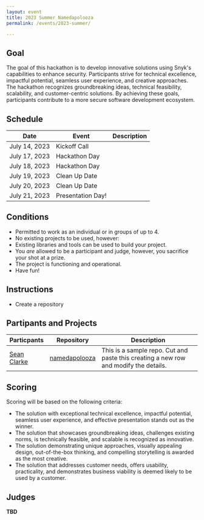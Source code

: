 ```yaml
---
layout: event
title: 2023 Summer Namedapolooza
permalink: /events/2023-summer/

---
```


## Goal
The goal of this hackathon is to develop innovative solutions using Snyk's capabilities to enhance security. Participants strive for technical excellence, impactful potential, seamless user experience, and creative approaches. The hackathon recognizes groundbreaking ideas, technical feasibility, scalability, and customer-centric solutions. By achieving these goals, participants contribute to a more secure software development ecosystem.

## Schedule

| Date | Event | Description |
|------|-------|-------------|
| July 14, 2023 | Kickoff Call |  |
| July 17, 2023 | Hackathon Day ||
| July 18, 2023 | Hackathon Day ||
| July 19, 2023 | Clean Up Date ||
| July 20, 2023 | Clean Up Date ||
| July 21, 2023 | Presentation Day!||

## Conditions
* Permitted to work as an individual or in groups of up to 4. 
* No existing projects to be used, however:
 * Existing libraries and tools can be used to build your project.
* You _are_ allowed to be a participant and judge, however, you sacrifice your shot at a prize.
* The project is functioning and operational. 
* Have fun!

## Instructions
* Create a repository

## Partipants and Projects

| Particpants | Repository | Description |
| --------------- | --------------- | --------------- |
| [Sean Clarke](https://github.com/Seanland) | [namedapolooza](https://github.com/Seanland/namedapolooza)  | This is a sample repo.  Cut and paste this creating a new row and modify the details. |

## Scoring
Scoring will be based on the following criteria:
- The solution with exceptional technical excellence, impactful potential, seamless user experience, and effective presentation stands out as the winner.
- The solution that showcases groundbreaking ideas, challenges existing norms, is technically feasible, and scalable is recognized as innovative.
- The solution demonstrating unique approaches, visually appealing design, out-of-the-box thinking, and compelling storytelling is awarded as the most creative.
- The solution that addresses customer needs, offers usability, practicality, and demonstrates business viability is deemed likely to be used by a customer.

## Judges
__TBD__

